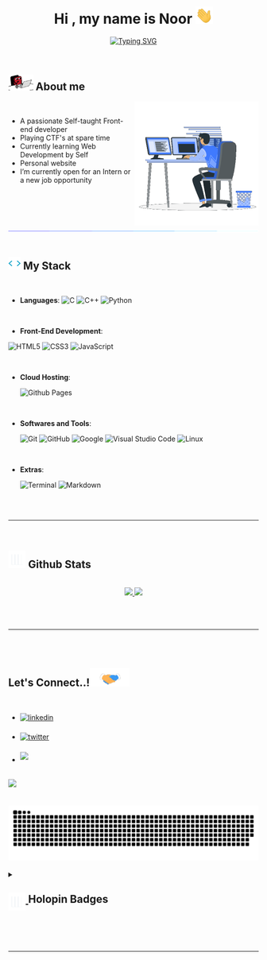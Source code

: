 <h1 align="center"><b>Hi , my name is Noor </b><img src="https://github.com/NoorChasib/NoorChasib/blob/main/img/waving.gif" width="35"></h1>

<p align="center">
  <a href="https://git.io/typing-svg"><img src="https://readme-typing-svg.herokuapp.com?font=Varela+Round&size=30&duration=3000&pause=1100&color=0094F5&center=true&vCenter=true&width=600&height=100&lines=Junior+Full-Stack+Web+Developer;Lighthouse+Labs+Graduate;Bachelor+of+Science" alt="Typing SVG" /></a>
</p>

<br>

## <picture><img src = "https://github.com/NoorChasib/NoorChasib/blob/main/img/typing.gif" width = 50px></picture> **About me**

<picture> <img align="right" src="https://github.com/NoorChasib/NoorChasib/blob/main/img/Right_Side.gif" width = 250px></picture>

<br>

- A passionate Self-taught Front-end developer
- Playing CTF's at spare time
- Currently learning Web Development by Self
- Personal website
- I’m currently open for an Intern or a new job opportunity

<br><br>

<img src="https://github.com/NoorChasib/NoorChasib/blob/main/img/line.gif"><br><br>

## <img src="https://github.com/NoorChasib/NoorChasib/blob/main/img/skills.gif" width ="25"><b> My Stack</b>

<br>

<p align="center">

- **Languages**:
  ![C](https://img.shields.io/badge/C%20-%232370ED.svg?style=for-the-badge&logo=c&logoColor=white)
  ![C++](https://img.shields.io/badge/C++%20-%2300599C.svg?style=for-the-badge&logo=c%2B%2B&logoColor=white)
  ![Python](https://img.shields.io/badge/Python%20-%2314354C.svg?style=for-the-badge&logo=python&logoColor=white)

<br>   
    
- **Front-End Development**:

![HTML5](https://img.shields.io/badge/HTML5%20-%23E34F26.svg?style=for-the-badge&logo=html5&logoColor=white)
![CSS3](https://img.shields.io/badge/CSS%20-%231572B6.svg?style=for-the-badge&logo=css3&logoColor=white)
![JavaScript](https://img.shields.io/badge/JavaScript%20-%23F7DF1E.svg?style=for-the-badge&logo=javascript&logoColor=black)

<br>

- **Cloud Hosting**:

  ![Github Pages](https://img.shields.io/badge/GitHub%20Pages-%23327FC7.svg?style=for-the-badge&logo=github&logoColor=white)

<br>

- **Softwares and Tools**:

  ![Git](https://img.shields.io/badge/git-%23F05033.svg?style=for-the-badge&logo=git&logoColor=white)
  ![GitHub](https://img.shields.io/badge/github-%23121011.svg?style=for-the-badge&logo=github&logoColor=white)
  ![Google](https://img.shields.io/badge/google-%234285F4.svg?style=for-the-badge&logo=google&logoColor=white)
  ![Visual Studio Code](https://img.shields.io/badge/Visual%20Studio%20Code-0078d7.svg?style=for-the-badge&logo=visual-studio-code&logoColor=white)
  ![Linux](https://img.shields.io/badge/Linux-FCC624?style=for-the-badge&logo=linux&logoColor=black)

<br>

- **Extras**:

  ![Terminal](https://img.shields.io/badge/Terminal-%23054020?style=for-the-badge&logo=gnu-bash&logoColor=white)
  ![Markdown](https://img.shields.io/badge/markdown-%23000000.svg?style=for-the-badge&logo=markdown&logoColor=white)

</p>

<br>
<br>

---

<br>

## <img src="https://github.com/NoorChasib/NoorChasib/blob/main/img/chart.gif" width="35"><b> Github Stats </b>

<br>

<div align="center">
  <a href="https://github.com/NoorChasib/">   
  <img height="180em" src="https://github-readme-stats.vercel.app/api?username=NoorChasib&include_all_commits=true&count_private=true&show_icons=true&line_height=20&theme=react" /> 
  <img height="180em" src="https://github-readme-stats.vercel.app/api/top-langs/?username=NoorChasib&layout=compact&show_icons=true&langs_count=8&line_height=20&theme=react" />
  </a>
</div>

<br>
<br>
<br>

---

<br>
<br>

## <b> Let's Connect..!</b><img src="https://github.com/NoorChasib/NoorChasib/blob/main/img/handshake.gif" width ="80">

<br>
<div align='left'>

<ul>

<li>
<a href="#" target="_blank">
<img src="https://img.shields.io/badge/linkedin:  -%2300acee.svg?color=405DE6&style=for-the-badge&logo=linkedin&logoColor=white" alt=linkedin style="margin-bottom: 5px;"/>
</a>
</li>

<br>

<li>
<a href="#" target="_blank">
<img src="https://img.shields.io/badge/twitter:  -%2300acee.svg?color=1DA1F2&style=for-the-badge&logo=twitter&logoColor=white" alt=twitter style="margin-bottom: 5px;"/>
</a>
</li>

<br>

<li>
<a href="#" target="_blank">
<img src="https://img.shields.io/badge/gmail:  -%23EA4335.svg?style=for-the-badge&logo=gmail&logoColor=white" t=mail style="margin-bottom: 5px;" />
</a>
</li>
	
</ul>
</div>

<br>
<img src="https://user-images.githubusercontent.com/73097560/115834477-dbab4500-a447-11eb-908a-139a6edaec5c.gif">
<br>
<br>
<br>

<div align="center">
  <a href= "https://github.com/NoorChasib">
  <img src="https://github.com/NoorChasib/NoorChasib/blob/main/img/grid-snake.svg"
       alt="snake" /></a>
</div>

<br>

<details> 
  <summary>
    <h2>
      <a href="#"> 
        <img align="top" src="https://github.com/NoorChasib/NoorChasib/blob/main/img/chart.gif" width="35">
      </a>
        Holopin Badges
    </h2>

  </summary>
  
<a href="#"><img alt="React" src="https://img.shields.io/badge/react-%2320232a.svg?style=for-the-badge&logo=react&logoColor=%2361DAFB"></a>
  
  
  <p><a href="https://holopin.io/@denvercoder1"><img src="https://holopin.me/denvercoder1" alt="@denvercoder1&#39;s Holopin board"></a></p>
</details>

<br>
<br>
<br>

---

<br>
